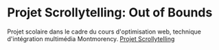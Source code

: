 # Projet Scrollytelling: Out of Bounds

Projet scolaire dans le cadre du cours d'optimisation web, technique d'intégration multimédia Montmorency.
[Projet Scrollytelling](https://tim-montmorency.com/timdoc/582-424MO/projet-scrollytelling/)
